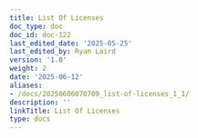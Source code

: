 ```yaml
---
title: List Of Licenses
doc_type: doc
doc_id: doc-122
last_edited_date: '2025-05-25'
last_edited_by: Ryan Laird
version: '1.0'
weight: 2
date: '2025-06-12'
aliases:
- /docs/20250606070709_list-of-licenses_1_1/
description: ''
linkTitle: List Of Licenses
type: docs
---
```


